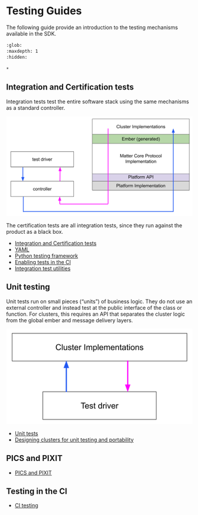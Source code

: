 # Testing Guides

The following guide provide an introduction to the testing mechanisms available
in the SDK.

```{toctree}
:glob:
:maxdepth: 1
:hidden:

*
```

## Integration and Certification tests

Integration tests test the entire software stack using the same mechanisms as a
standard controller.

![](./img/integration_tests.png)

The certification tests are all integration tests, since they run against the
product as a black box.

-   [Integration and Certification tests](./integration_tests.md)
-   [YAML](./yaml.md)
-   [Python testing framework](./python.md)
-   [Enabling tests in the CI](./ci_testing.md)
-   [Integration test utilities](./integration_test_utilities.md)

## Unit testing

Unit tests run on small pieces (“units”) of business logic. They do not use an
external controller and instead test at the public interface of the class or
function. For clusters, this requires an API that separates the cluster logic
from the global ember and message delivery layers.

![](./img/unit_tests.png)

-   [Unit tests](./unit_testing.md)
-   [Designing clusters for unit testing and portability](./unit_testing_clusters.md)

## PICS and PIXIT

-   [PICS and PIXIT](./pics_and_pixit.md)

## Testing in the CI

-   [CI testing](./ci_testing.md)
